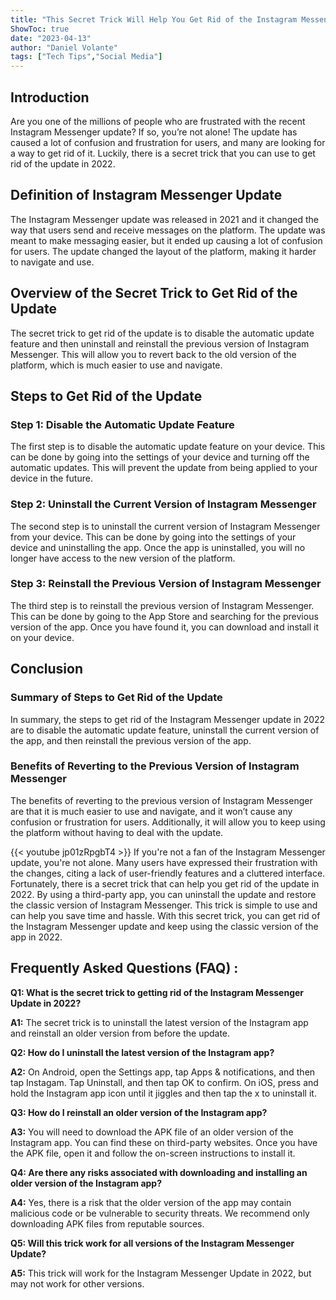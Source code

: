 ```yaml
---
title: "This Secret Trick Will Help You Get Rid of the Instagram Messenger Update in 2022!"
ShowToc: true 
date: "2023-04-13"
author: "Daniel Volante" 
tags: ["Tech Tips","Social Media"]
---
```

## Introduction

Are you one of the millions of people who are frustrated with the recent Instagram Messenger update? If so, you’re not alone! The update has caused a lot of confusion and frustration for users, and many are looking for a way to get rid of it. Luckily, there is a secret trick that you can use to get rid of the update in 2022. 

## Definition of Instagram Messenger Update

The Instagram Messenger update was released in 2021 and it changed the way that users send and receive messages on the platform. The update was meant to make messaging easier, but it ended up causing a lot of confusion for users. The update changed the layout of the platform, making it harder to navigate and use. 

## Overview of the Secret Trick to Get Rid of the Update

The secret trick to get rid of the update is to disable the automatic update feature and then uninstall and reinstall the previous version of Instagram Messenger. This will allow you to revert back to the old version of the platform, which is much easier to use and navigate. 

## Steps to Get Rid of the Update

### Step 1: Disable the Automatic Update Feature

The first step is to disable the automatic update feature on your device. This can be done by going into the settings of your device and turning off the automatic updates. This will prevent the update from being applied to your device in the future. 

### Step 2: Uninstall the Current Version of Instagram Messenger

The second step is to uninstall the current version of Instagram Messenger from your device. This can be done by going into the settings of your device and uninstalling the app. Once the app is uninstalled, you will no longer have access to the new version of the platform. 

### Step 3: Reinstall the Previous Version of Instagram Messenger

The third step is to reinstall the previous version of Instagram Messenger. This can be done by going to the App Store and searching for the previous version of the app. Once you have found it, you can download and install it on your device. 

## Conclusion

### Summary of Steps to Get Rid of the Update

In summary, the steps to get rid of the Instagram Messenger update in 2022 are to disable the automatic update feature, uninstall the current version of the app, and then reinstall the previous version of the app. 

### Benefits of Reverting to the Previous Version of Instagram Messenger

The benefits of reverting to the previous version of Instagram Messenger are that it is much easier to use and navigate, and it won’t cause any confusion or frustration for users. Additionally, it will allow you to keep using the platform without having to deal with the update.

{{< youtube jp01zRpgbT4 >}} 
If you're not a fan of the Instagram Messenger update, you're not alone. Many users have expressed their frustration with the changes, citing a lack of user-friendly features and a cluttered interface. Fortunately, there is a secret trick that can help you get rid of the update in 2022. By using a third-party app, you can uninstall the update and restore the classic version of Instagram Messenger. This trick is simple to use and can help you save time and hassle. With this secret trick, you can get rid of the Instagram Messenger update and keep using the classic version of the app in 2022.

## Frequently Asked Questions (FAQ) :
**Q1: What is the secret trick to getting rid of the Instagram Messenger Update in 2022?**

**A1:** The secret trick is to uninstall the latest version of the Instagram app and reinstall an older version from before the update.

**Q2: How do I uninstall the latest version of the Instagram app?**

**A2:** On Android, open the Settings app, tap Apps & notifications, and then tap Instagam. Tap Uninstall, and then tap OK to confirm. On iOS, press and hold the Instagram app icon until it jiggles and then tap the x to uninstall it.

**Q3: How do I reinstall an older version of the Instagram app?**

**A3:** You will need to download the APK file of an older version of the Instagram app. You can find these on third-party websites. Once you have the APK file, open it and follow the on-screen instructions to install it.

**Q4: Are there any risks associated with downloading and installing an older version of the Instagram app?**

**A4:** Yes, there is a risk that the older version of the app may contain malicious code or be vulnerable to security threats. We recommend only downloading APK files from reputable sources.

**Q5: Will this trick work for all versions of the Instagram Messenger Update?**

**A5:** This trick will work for the Instagram Messenger Update in 2022, but may not work for other versions.


